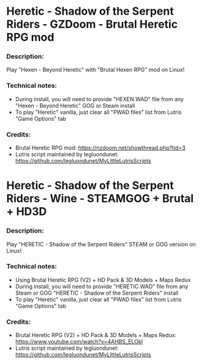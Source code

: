 # Heretic - Shadow of the Serpent Riders - GZDoom - Brutal Heretic RPG mod
### Description:
Play "Hexen - Beyond Heretic" with "Brutal Hexen RPG" mod on Linux!
### Technical notes:
- During install, you will need to provide "HEXEN.WAD" file from any "Hexen - Beyond Heretic" GOG or Steam install
- To play "Heretic" vanilla, just clear all "PWAD files" list from Lutris "Game Options" tab
### Credits:
- Brutal Heretic RPG mod: https://nzdoom.net/showthread.php?tid=3
- Lutris script maintained by legluondunet: https://github.com/legluondunet/MyLittleLutrisScripts

# Heretic - Shadow of the Serpent Riders - Wine - STEAMGOG + Brutal + HD3D 
### Description:
Play "HERETIC - Shadow of the Serpent Riders"  STEAM or GOG version on Linux!
### Technical notes:
- Using Brutal Heretic RPG (V2) + HD Pack & 3D Models + Maps Redux
- During install, you will need to provide "HERETIC.WAD" file from any Steam or GOG "HERETIC - Shadow of the Serpent Riders" install
- To play "Heretic" vanilla, just clear all "PWAD files" list from Lutris "Game Options" tab
### Credits:
- Brutal Heretic RPG (V2) + HD Pack & 3D Models + Maps Redux: https://www.youtube.com/watch?v=4AHBS_ELOkI
- Lutris script maintained by legluondunet: https://github.com/legluondunet/MyLittleLutrisScripts
